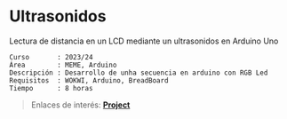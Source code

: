 # Ultrasonidos
Lectura de distancia en un LCD mediante un ultrasonidos en Arduino Uno

```
Curso       : 2023/24
Área        : MEME, Arduino
Descripción : Desarrollo de unha secuencia en arduino con RGB Led
Requisitos  : WOKWI, Arduino, BreadBoard
Tiempo      : 8 horas
```
  > Enlaces de interés: [**Project**](https://wokwi.com/projects/391613464867231745 )
